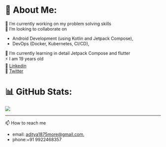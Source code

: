 # 💫 About Me:
🔭 I’m currently working on my problem solving skills <br>
🤝 I’m looking to collaborate on
  * Android Development (using Kotlin and Jetpack Compose), <br>
  * DevOps (Docker, Kubernetes, CI/CD),<br>

🌱 I’m currently learning in detail Jetpack Compose and flutter  
⚡ I am 19 years old   
🚀 [Linkedin](https://linkedin.com/in/adityamore2005)   
💫 [Twitter](https://x.com/Adityaastwt)

# 📊 GitHub Stats:
![](https://github-readme-stats.vercel.app/api?username=Dev-Aditya-More&theme=dark&hide_border=false&include_all_commits=false&count_private=false)<br/>

---
📫 How to reach me
- email: aditya1875more@gmail.com,
- phone:+91 9922468357

